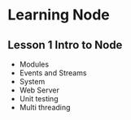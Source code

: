 # Learning Node 

## Lesson 1 Intro to Node

 - Modules
 - Events and Streams
 - System
 - Web Server
 - Unit testing
 - Multi threading
